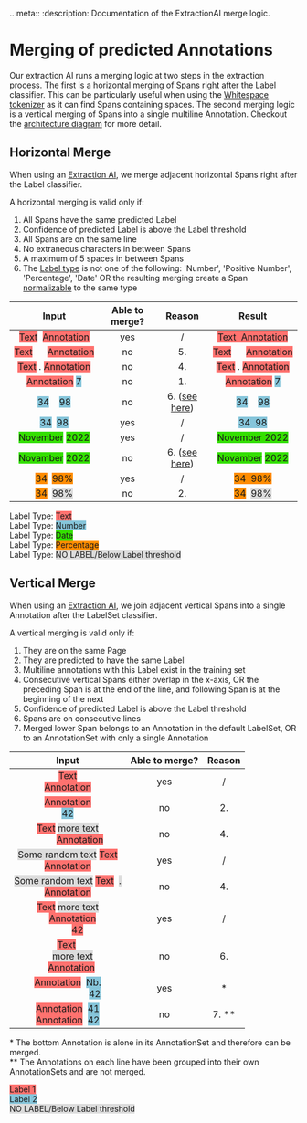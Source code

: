 .. meta::
   :description: Documentation of the ExtractionAI merge logic.

# Merging of predicted Annotations

Our extraction AI runs a merging logic at two steps in the extraction process. The first is a horizontal merging of Spans right after the Label classifier. This can be particularly useful when using the [Whitespace tokenizer](https://dev.konfuzio.com/sdk/sourcecode.html#konfuzio_sdk.tokenizer.regex.WhitespaceTokenizer) as it can find Spans containing spaces. The second merging logic is a vertical merging of Spans into a single multiline Annotation. Checkout the [architecture diagram](https://dev.konfuzio.com/sdk/contribution.html#architecture-sdk-to-server) for more detail.

## Horizontal Merge

When using an [Extraction AI](https://dev.konfuzio.com/sdk/sourcecode.html#extraction-ai), we merge adjacent horizontal Spans right after the Label classifier. 

A horizontal merging is valid only if:
1. All Spans have the same predicted Label
2. Confidence of predicted Label is above the Label threshold
3. All Spans are on the same line
4. No extraneous characters in between Spans
5. A maximum of 5 spaces in between Spans
6. The [Label type](https://dev.konfuzio.com/web/api.html#supported-data-normalization) is not one of the following: 'Number', 'Positive Number', 'Percentage', 'Date'
 OR the resulting merging create a Span [normalizable](https://dev.konfuzio.com/web/api.html#supported-data-normalization) to the same type

|          Input          | Able to merge? | Reason | Result |
|:-----------------------:|:-----------:| :-----------: | :-----------: |
|  <span style="background-color: #ff726f">Text</span><span>&nbsp;&nbsp;</span><span style="background-color: #ff726f">Annotation</span> |      yes     |    /    | <span style="background-color: #ff726f">Text</span><span style="background-color: #ff726f">&nbsp;&nbsp;</span><span style="background-color: #ff726f">Annotation</span> |
|  <span style="background-color: #ff726f">Text</span><span>&nbsp;&nbsp;&nbsp;&nbsp;&nbsp;&nbsp;</span><span style="background-color: #ff726f">Annotation</span> |      no     |    5.    | <span style="background-color: #ff726f">Text</span><span>&nbsp;&nbsp;&nbsp;&nbsp;&nbsp;&nbsp;</span><span style="background-color: #ff726f">Annotation</span> |
|  <span style="background-color: #ff726f">Text</span><span>&nbsp;.&nbsp;</span><span style="background-color: #ff726f">Annotation</span> |      no     |    4.    | <span style="background-color: #ff726f">Text</span><span>&nbsp;.&nbsp;</span><span style="background-color: #ff726f">Annotation</span> |
|  <span style="background-color: #ff726f">Annotation</span><span>&nbsp;</span><span style="background-color: #86c5da">7</span> |      no     |    1.    | <span style="background-color: #ff726f">Annotation</span><span>&nbsp;</span><span style="background-color: #86c5da">7</span> |
|  <span style="background-color: #86c5da">34</span><span>&nbsp;&nbsp;&nbsp;&nbsp;</span><span style="background-color: #86c5da">98</span> |      no     |  6. ([see here](https://dev.konfuzio.com/web/api.html#numbers))  | <span style="background-color: #86c5da">34</span><span>&nbsp;&nbsp;&nbsp;&nbsp;</span><span style="background-color: #86c5da">98</span> |
|  <span style="background-color: #86c5da">34</span><span>&nbsp;&nbsp;</span><span style="background-color: #86c5da">98</span> |      yes     |  /  | <span style="background-color: #86c5da">34</span><span style="background-color: #86c5da">&nbsp;&nbsp;</span><span style="background-color: #86c5da">98</span> |
|  <span style="background-color: #34df00">November</span><span>&nbsp;</span><span style="background-color: #34df00">2022</span> |     yes     |   /    | <span style="background-color: #34df00">November</span><span style="background-color: #34df00">&nbsp;</span><span style="background-color: #34df00">2022</span> |
|  <span style="background-color: #34df00">Novamber</span><span>&nbsp;</span><span style="background-color: #34df00">2022</span> |     no     |    6. ([see here](https://dev.konfuzio.com/web/api.html#date-values))   | <span style="background-color: #34df00">Novamber</span><span>&nbsp;</span><span style="background-color: #34df00">2022</span> |
|  <span style="background-color: #ff8c00">34</span><span>&nbsp;&nbsp;</span><span style="background-color: #ff8c00">98%</span> |      yes     |  /  | <span style="background-color: #ff8c00">34</span><span style="background-color: #ff8c00">&nbsp;&nbsp;</span><span style="background-color: #ff8c00">98%</span> |
|  <span style="background-color: #ff8c00">34</span><span>&nbsp;&nbsp;</span><span style="background-color: #dcdcdc">98%</span> |      no     |  2.  | <span style="background-color: #ff8c00">34</span><span>&nbsp;&nbsp;</span><span style="background-color: #dcdcdc">98%</span> |


Label Type: <span style="background-color: #ff726f">Text</span><br>
Label Type: <span style="background-color: #86c5da">Number</span><br>
Label Type: <span style="background-color: #34df00">Date</span><br>
Label Type: <span style="background-color: #ff8c00">Percentage</span><br>
Label Type: <span style="background-color: #dcdcdc">NO LABEL/Below Label threshold</span>


## Vertical Merge

When using an [Extraction AI](https://dev.konfuzio.com/sdk/sourcecode.html#extraction-ai), we join adjacent vertical Spans into a single Annotation after the LabelSet classifier. 

A vertical merging is valid only if:

1. They are on the same Page
2. They are predicted to have the same Label
3. Multiline annotations with this Label exist in the training set
4. Consecutive vertical Spans either overlap in the x-axis, OR the preceding Span is at the end of the line, and following Span is at the beginning of the next
5. Confidence of predicted Label is above the Label threshold
6. Spans are on consecutive lines
7. Merged lower Span belongs to an Annotation in the default LabelSet, OR to an AnnotationSet with only a single Annotation

|          Input          | Able to merge? | Reason |
|:-----------------------:|:----------:| :-----------: |
|  <span style="background-color: #ff726f">Text</span><br><span style="background-color: #ff726f">Annotation</span> |      yes     |    /    | 
|  <span style="background-color: #ff726f">Annotation</span><br><span style="background-color: #86c5da">42</span> |      no     |    2.    |
|  <span style="background-color: #ff726f">Text</span><span>&nbsp;</span><span style="background-color: #dcdcdc">more text</span><br><span>&nbsp;&nbsp;&nbsp;&nbsp;&nbsp;&nbsp;&nbsp;&nbsp;&nbsp;&nbsp;</span><span style="background-color: #ff726f">Annotation</span> |     no     |    4.    | 
| <span style="background-color: #dcdcdc">Some random text</span><span>&nbsp;</span><span style="background-color: #ff726f">Text</span><br><span style="background-color: #ff726f">Annotation</span> |      yes     |    /    |
| <span style="background-color: #dcdcdc">Some random text</span><span>&nbsp;</span><span style="background-color: #ff726f">Text</span><span>&nbsp;&nbsp;</span><span style="background-color: #dcdcdc">.</span><br><span style="background-color: #ff726f">Annotation</span> |      no     |    4.    |
|  <span style="background-color: #ff726f">Text</span><span>&nbsp;</span><span style="background-color: #dcdcdc">more text</span><br><span>&nbsp;&nbsp;&nbsp;&nbsp;</span><span style="background-color: #ff726f">Annotation</span><br><span>&nbsp;&nbsp;&nbsp;&nbsp;&nbsp;&nbsp;&nbsp;&nbsp;</span><span style="background-color: #ff726f">42</span> |     yes     |    /    |
|  <span style="background-color: #ff726f">Text</span><span>&nbsp;</span><br><span>&nbsp;&nbsp;&nbsp;&nbsp;&nbsp;&nbsp;&nbsp;&nbsp;</span><span style="background-color: #dcdcdc">more text</span><span>&nbsp;&nbsp;&nbsp;&nbsp;</span><br><span>&nbsp;&nbsp;&nbsp;</span><span style="background-color: #ff726f">Annotation</span> |     no     |    6.    |
|  <span style="background-color: #ff726f">Annotation</span><span>&nbsp;&nbsp;</span><span style="background-color: #86c5da">Nb.</span><br><span>&nbsp;&nbsp;&nbsp;&nbsp;&nbsp;&nbsp;&nbsp;&nbsp;&nbsp;&nbsp;&nbsp;&nbsp;&nbsp;&nbsp;&nbsp;&nbsp;&nbsp;&nbsp;&nbsp;&nbsp;&nbsp;&nbsp;</span><span style="background-color: #86c5da">42</span> |      yes     |   <span>*</span>  |
|  <span style="background-color: #ff726f">Annotation</span><span>&nbsp;&nbsp;</span><span style="background-color: #86c5da">41</span><br><span style="background-color: #ff726f">Annotation</span><span>&nbsp;&nbsp;</span><span style="background-color: #86c5da">42</span> |      no     |    7. <span>**</span> |

<span>* The bottom Annotation is alone in its AnnotationSet and therefore can be merged.</span><br>
<span>** The Annotations on each line have been grouped into their own AnnotationSets and are not merged.</span>

<span style="background-color: #ff726f">Label 1</span><br>
<span style="background-color: #86c5da">Label 2</span><br>
<span style="background-color: #dcdcdc">NO LABEL/Below Label threshold</span>

